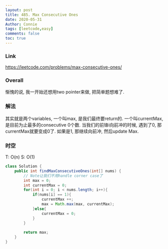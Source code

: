 ```yaml
---
layout: post
title: 485. Max Consecutive Ones
date: 2020-05-31
Author: Connie 
tags: [leetcode,easy]
comments: false
toc: true
---
```

### Link
https://leetcode.com/problems/max-consecutive-ones/

### Overall
惭愧的说, 我一开始还想用two pointer来做, 把简单题想难了.

### 解法
其实就是两个variables, 一个叫max, 是我们最终要return的. 一个叫currentMax, 是目前为止最多的consecutive 0个数. 当我们的前锋i向前冲的时候, 遇到了0, 那currentMax就要变成0了. 如果是1, 那继续向前冲, 然后update Max.

### 时空
T: O(n) S: O(1)
```java
class Solution {
    public int findMaxConsecutiveOnes(int[] nums) {
        // Note让我们不用handle corner case了
        int max = 0;
        int currentMax = 0;
        for(int i = 0; i < nums.length; i++){
            if(nums[i] == 1){
                currentMax ++;
                max = Math.max(max, currentMax);
            }else{
                currentMax = 0;
            }
        }
        
        return max;
    }
}
```
